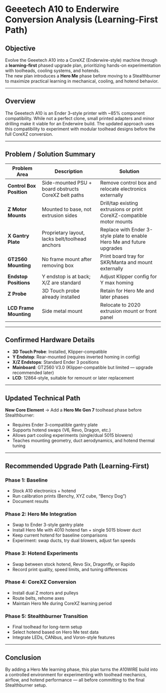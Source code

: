 # Geeetech A10 to Enderwire Conversion Analysis (Learning-First Path)

## Objective
Evolve the Geeetech A10 into a CoreXZ (Enderwire-style) machine through a **learning-first** phased upgrade plan, prioritizing hands-on experimentation with toolheads, cooling systems, and hotends.  
The new plan introduces a **Hero Me** phase before moving to a Stealthburner to maximize practical learning in mechanical, cooling, and hotend behavior.

---

## Overview
The Geeetech A10 is an Ender 3–style printer with ~85% component compatibility. While not a perfect clone, small printed adapters and minor drilling make it viable for an Enderwire build. The updated approach uses this compatibility to experiment with modular toolhead designs before the full CoreXZ conversion.

---

## Problem / Solution Summary

| Problem Area             | Description                                          | Solution                                                              |
| ------------------------ | ---------------------------------------------------- | --------------------------------------------------------------------- |
| **Control Box Position** | Side-mounted PSU + board obstructs CoreXZ belt paths | Remove control box and relocate electronics externally                |
| **Z Motor Mounts**       | Mounted to base, not extrusion sides                 | Drill/tap existing extrusions or print CoreXZ-compatible motor mounts |
| **X Gantry Plate**       | Proprietary layout, lacks belt/toolhead anchors      | Replace with Ender 3-style plate to enable Hero Me and future upgrades|
| **GT2560 Mounting**      | No frame mount after removing box                    | Print board tray for SKR/Manta and mount externally                   |
| **Endstop Positions**    | Y endstop is at back; X/Z are standard               | Adjust Klipper config for Y max homing                                |
| **Z Probe**              | 3D Touch probe already installed                     | Retain for Hero Me and later phases                                   |
| **LCD Frame Mounting**   | Side metal mount                                     | Relocate to 2020 extrusion mount or front panel                       |

---

## Confirmed Hardware Details
* **3D Touch Probe**: Installed, Klipper-compatible
* **Y Endstop**: Rear-mounted (requires inverted homing in config)
* **X/Z Endstops**: Standard Ender 3 positions
* **Mainboard**: GT2560 V3.0 (Klipper-compatible but limited — upgrade recommended later)
* **LCD**: 12864-style, suitable for remount or later replacement

---

## Updated Technical Path

**New Core Element** → Add a **Hero Me Gen 7** toolhead phase before Stealthburner:
- Requires Ender 3-compatible gantry plate
- Supports hotend swaps (V6, Revo, Dragon, etc.)
- Allows part cooling experiments (single/dual 5015 blowers)
- Teaches mounting geometry, duct aerodynamics, and hotend thermal tuning

---

## Recommended Upgrade Path (Learning-First)

### Phase 1: Baseline
- Stock A10 electronics + hotend
- Run calibration prints (Benchy, XYZ cube, “Bency Dog”)
- Document results

### Phase 2: Hero Me Integration
- Swap to Ender 3-style gantry plate
- Install Hero Me with 4010 hotend fan + single 5015 blower duct
- Keep current hotend for baseline comparisons
- Experiment: swap ducts, try dual blowers, adjust fan speeds

### Phase 3: Hotend Experiments
- Swap between stock hotend, Revo Six, Dragonfly, or Rapido
- Record print quality, speed limits, and tuning differences

### Phase 4: CoreXZ Conversion
- Install dual Z motors and pulleys
- Route belts, rehome axes
- Maintain Hero Me during CoreXZ learning period

### Phase 5: Stealthburner Transition
- Final toolhead for long-term setup
- Select hotend based on Hero Me test data
- Integrate LEDs, CANbus, and Voron-style features

---

## Conclusion
By adding a Hero Me learning phase, this plan turns the A10WIRE build into a controlled environment for experimenting with toolhead mechanics, airflow, and hotend performance — all before committing to the final Stealthburner setup.
